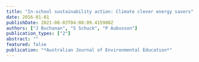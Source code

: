 ```yaml
---
title: "In-school sustainability action: Climate clever energy savers"
date: 2016-01-01
publishDate: 2021-08-03T04:08:09.415988Z
authors: ["J Buchanan", "S Schuck", "P Aubusson"]
publication_types: ["2"]
abstract: ""
featured: false
publication: "*Australian Journal of Environmental Education*"
---
```


